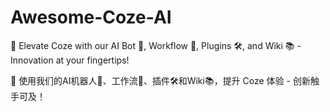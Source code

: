 # Awesome-Coze-AI

🚀 Elevate Coze with our AI Bot 🤖, Workflow 🔄, Plugins 🛠, and Wiki 📚 - Innovation at your fingertips!

🚀 使用我们的AI机器人🤖、工作流🔄、插件🛠和Wiki📚，提升 Coze 体验 - 创新触手可及！
